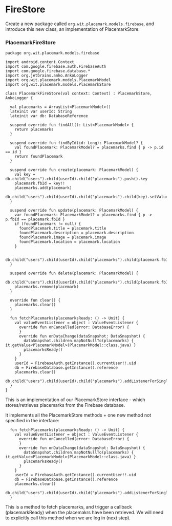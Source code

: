 # FireStore

Create a new package called `org.wit.placemark.models.firebase`, and introduce this new class, an implementation of PlacemarkStore:


### PlacemarkFireStore

~~~
package org.wit.placemark.models.firebase

import android.content.Context
import com.google.firebase.auth.FirebaseAuth
import com.google.firebase.database.*
import org.jetbrains.anko.AnkoLogger
import org.wit.placemark.models.PlacemarkModel
import org.wit.placemark.models.PlacemarkStore

class PlacemarkFireStore(val context: Context) : PlacemarkStore, AnkoLogger {

  val placemarks = ArrayList<PlacemarkModel>()
  lateinit var userId: String
  lateinit var db: DatabaseReference

  suspend override fun findAll(): List<PlacemarkModel> {
    return placemarks
  }

  suspend override fun findById(id: Long): PlacemarkModel? {
    val foundPlacemark: PlacemarkModel? = placemarks.find { p -> p.id == id }
    return foundPlacemark
  }

  suspend override fun create(placemark: PlacemarkModel) {
    val key = db.child("users").child(userId).child("placemarks").push().key
    placemark.fbId = key!!
    placemarks.add(placemark)
    db.child("users").child(userId).child("placemarks").child(key).setValue(placemark)
  }

  suspend override fun update(placemark: PlacemarkModel) {
    var foundPlacemark: PlacemarkModel? = placemarks.find { p -> p.fbId == placemark.fbId }
    if (foundPlacemark != null) {
      foundPlacemark.title = placemark.title
      foundPlacemark.description = placemark.description
      foundPlacemark.image = placemark.image
      foundPlacemark.location = placemark.location
    }

    db.child("users").child(userId).child("placemarks").child(placemark.fbId).setValue(placemark)
  }

  suspend override fun delete(placemark: PlacemarkModel) {
    db.child("users").child(userId).child("placemarks").child(placemark.fbId).removeValue()
    placemarks.remove(placemark)
  }

  override fun clear() {
    placemarks.clear()
  }

  fun fetchPlacemarks(placemarksReady: () -> Unit) {
    val valueEventListener = object : ValueEventListener {
      override fun onCancelled(error: DatabaseError) {
      }
      override fun onDataChange(dataSnapshot: DataSnapshot) {
        dataSnapshot.children.mapNotNullTo(placemarks) { it.getValue<PlacemarkModel>(PlacemarkModel::class.java) }
        placemarksReady()
      }
    }
    userId = FirebaseAuth.getInstance().currentUser!!.uid
    db = FirebaseDatabase.getInstance().reference
    placemarks.clear()
    db.child("users").child(userId).child("placemarks").addListenerForSingleValueEvent(valueEventListener)
  }
}
~~~


This is an implementation of our PlacemarkStore interface - which stores/retrieves placemarks from the Firebase database.

It implements all the PlacemarkStore methods + one new method not specified in the interface:

~~~
  fun fetchPlacemarks(placemarksReady: () -> Unit) {
    val valueEventListener = object : ValueEventListener {
      override fun onCancelled(error: DatabaseError) {
      }
      override fun onDataChange(dataSnapshot: DataSnapshot) {
        dataSnapshot.children.mapNotNullTo(placemarks) { it.getValue<PlacemarkModel>(PlacemarkModel::class.java) }
        placemarksReady()
      }
    }
    userId = FirebaseAuth.getInstance().currentUser!!.uid
    db = FirebaseDatabase.getInstance().reference
    placemarks.clear()
    db.child("users").child(userId).child("placemarks").addListenerForSingleValueEvent(valueEventListener)
  }
~~~

This is a method to fetch placemarks, and trigger a callback (placemarkReady) when the placemakrs have been retrieved. We will need to explicitly call this method when we are log in (next step).


